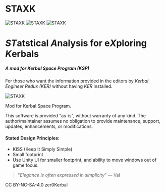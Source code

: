 # STAXK
![STAXK](https://img.shields.io/badge/KSP%20version-1.7.x-66ccff.svg?style=flat-square)
![STAXK](https://img.shields.io/badge/MOD%20version-0.0.1.0-orange.svg?style=flat-square)
![STAXK](https://img.shields.io/github/downloads/zer0Kerbal/STAXK/total)

# ***ST***atstical ***A***nalysis for e***X***ploring ***K***erbals

##### A mod for Kerbal Space Program (KSP)

For those who want the information provided in the editors by *Kerbal Engineer Redux (KER)* without having *KER* installed.

![STAXK](https://i.postimg.cc/RCwDBnGM/image.png)

Mod for Kerbal Space Program.

This software is provided "as-is", without warranty of any kind. The author/maintainer assumes no obligation to provide maintenance, support, updates, enhancements, or modifications.

#### Stated Design Principles:
- KISS (Keep It Simply Simple)
- Small footprint
- Use Unity UI for smaller footprint, and ability to move windows out of game focus.

> "*Elegance is often expressed in simplicity*" — Val

CC BY-NC-SA-4.0
zer0Kerbal
